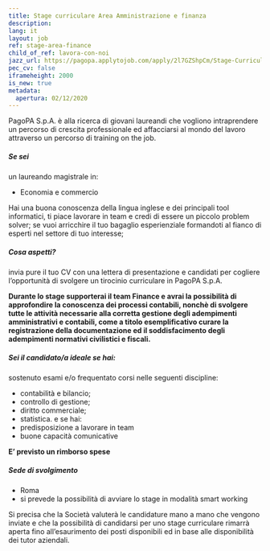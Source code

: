 ```yaml
---
title: Stage curriculare Area Amministrazione e finanza
description:
lang: it
layout: job
ref: stage-area-finance
child_of_ref: lavora-con-noi
jazz_url: https://pagopa.applytojob.com/apply/2l7GZShpCm/Stage-Curriculare-Area-Amministrazione-E-Finanza
pec_cv: false
iframeheight: 2000
is_new: true
metadata:
  apertura: 02/12/2020
---
```


PagoPA S.p.A. è alla ricerca di giovani laureandi che vogliono intraprendere un percorso di crescita professionale ed affacciarsi al mondo del lavoro attraverso un percorso di training on the job.

##### Se sei

un laureando magistrale in:

- Economia e commercio

Hai una buona conoscenza della lingua inglese e dei principali tool informatici, ti piace lavorare in team e credi di essere un piccolo problem solver; se vuoi arricchire il tuo bagaglio esperienziale formandoti al fianco di esperti nel settore di tuo interesse;

##### Cosa aspetti?

invia pure il tuo CV con una lettera di presentazione e candidati per cogliere l’opportunità di svolgere un tirocinio curriculare in PagoPA S.p.A.

**Durante lo stage supporterai il team Finance e avrai la possibilità di approfondire la conoscenza dei processi contabili, nonchè di svolgere tutte le attività necessarie alla corretta gestione degli adempimenti amministrativi e contabili, come a titolo esemplificativo curare la registrazione della documentazione ed il soddisfacimento degli adempimenti normativi civilistici e fiscali.**

##### Sei il candidato/a ideale se hai:

sostenuto esami e/o frequentato corsi nelle seguenti discipline:

- contabilità e bilancio;
- controllo di gestione;
- diritto commerciale;
- statistica.
  e se hai:
- predisposizione a lavorare in team
- buone capacità comunicative

**E’ previsto un rimborso spese**

##### Sede di svolgimento

- Roma
- si prevede la possibilità di avviare lo stage in modalità smart working

Si precisa che la Società valuterà le candidature mano a mano che vengono inviate e che la possibilità di candidarsi per uno stage curriculare rimarrà aperta fino all’esaurimento dei posti disponibili ed in base alle disponibilità dei tutor aziendali.
